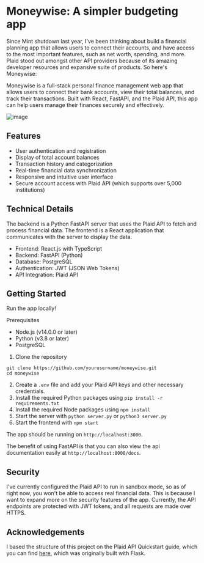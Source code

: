 # Moneywise: A simpler budgeting app

Since Mint shutdown last year, I've been thinking about build a financial planning app that allows users to connect their accounts, and have access to the most important features, such as net worth, spending, and more. Plaid stood out amongst other API providers because of its amazing developer resources and expansive suite of products. So here's Moneywise:

Moneywise is a full-stack personal finance management web app that allows users to connect their bank accounts, view their total balances, and track their transactions. Built with React, FastAPI, and the Plaid API, this app can help users manage their finances securely and effectively.

![image](https://github.com/user-attachments/assets/9aafc21c-d2b3-4942-9e22-add5b8383e01)


## Features

- User authentication and registration
- Display of total account balances
- Transaction history and categorization
- Real-time financial data synchronization
- Responsive and intuitive user interface
- Secure account access with Plaid API (which supports over 5,000 institutions)

## Technical Details

The backend is a Python FastAPI server that uses the Plaid API to fetch and process financial data. The frontend is a React application that communicates with the server to display the data.

- Frontend: React.js with TypeScript
- Backend: FastAPI (Python)
- Database: PostgreSQL
- Authentication: JWT (JSON Web Tokens)
- API Integration: Plaid API

## Getting Started

Run the app locally!

Prerequisites
- Node.js (v14.0.0 or later)
- Python (v3.8 or later)
- PostgreSQL

1. Clone the repository
```
git clone https://github.com/yourusername/moneywise.git
cd moneywise
```
2. Create a `.env` file and add your Plaid API keys and other necessary credentials.
3. Install the required Python packages using `pip install -r requirements.txt`
4. Install the required Node packages using `npm install`
5. Start the server with `python server.py` or `python3 server.py`
6. Start the frontend with `npm start`

The app should be running on `http://localhost:3000`.

The benefit of using FastAPI is that you can also view the api documentation easily at `http://localhost:8000/docs`.

## Security

I've currently configured the Plaid API to run in sandbox mode, so as of right now, you won't be able to access real financial data. This is because I want to expand more on the security features of the app. Currently, the API endpoints are protected with JWT tokens, and all requests are made over HTTPS.

## Acknowledgements

I based the structure of this project on the Plaid API Quickstart guide, which you can find [here](https://github.com/plaid/quickstart), which was originally built with Flask.
